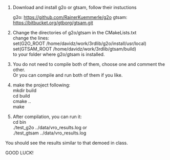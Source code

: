 1. Download and install g2o or gtsam, follow their instuctions 

    g2o: https://github.com/RainerKuemmerle/g2o
    gtsam: https://bitbucket.org/gtborg/gtsam.git

2. Change the directories of g2o/gtsam in the CMakeLists.txt  
    change the lines:   
    set(G2O_ROOT /home/davidz/work/3rdlib/g2o/install/usr/local)  
    set(GTSAM_ROOT /home/davidz/work/3rdlib/gtsam/build)  
    to your folder where g2o/gtsam is installed. 

3. You do not need to compile both of them, choose one and comment the other.     
   Or you can compile and run both of them if you like. 

4. make the project following:  
    mkdir build     
    cd build  
    cmake ..  
    make  

5. After compilation, you can run it:  
    cd bin  
    ./test_g2o ../data/vro_results.log  or  
    ./test_gtsam ../data/vro_results.log  
  
  You should see the results similar to that demoed in class.   
  
  GOOD LUCK! 
  




